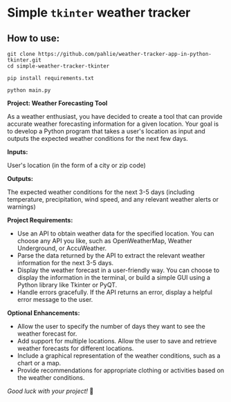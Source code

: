 # Simple `tkinter` weather tracker
## How to use:
```commandline
git clone https://github.com/pahlie/weather-tracker-app-in-python-tkinter.git
cd simple-weather-tracker-tkinter
```
```commandline
pip install requirements.txt
```
```commandline
python main.py
```

__Project: Weather Forecasting Tool__

As a weather enthusiast, you have decided to create a tool that can provide accurate weather forecasting information for a given location. Your goal is to develop a Python program that takes a user's location as input and outputs the expected weather conditions for the next few days.

__Inputs:__

User's location (in the form of a city or zip code)

__Outputs:__

The expected weather conditions for the next 3-5 days (including temperature, precipitation, wind speed, and any relevant weather alerts or warnings)

__Project Requirements:__

- Use an API to obtain weather data for the specified location. You can choose any API you like, such as OpenWeatherMap, Weather Underground, or AccuWeather.
- Parse the data returned by the API to extract the relevant weather information for the next 3-5 days.
- Display the weather forecast in a user-friendly way. You can choose to display the information in the terminal, or build a simple GUI using a Python library like Tkinter or PyQT.
- Handle errors gracefully. If the API returns an error, display a helpful error message to the user.

__Optional Enhancements:__

- Allow the user to specify the number of days they want to see the weather forecast for.
- Add support for multiple locations. Allow the user to save and retrieve weather forecasts for different locations.
- Include a graphical representation of the weather conditions, such as a chart or a map.
- Provide recommendations for appropriate clothing or activities based on the weather conditions.

*Good luck with your project!* 🥳
